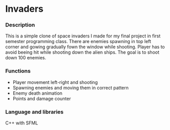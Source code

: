 # Invaders

### Description
This is a simple clone of space invaders I made for my final project in first semester programming class.
There are enemies spawning in top left corner and gowing gradually fown the window while shooting. Player has to avoid beeing hit while shooting down the alien ships.
The goal is to shoot down 100 enemies.

### Functions
- Player movement left-right and shooting
- Spawning enemies and moving them in correct pattern
- Enemy death animation
- Points and damage counter

### Language and libraries
C++ with SFML
